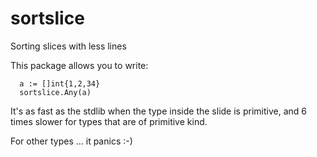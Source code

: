 sortslice
=========

Sorting slices with less lines

This package allows you to write:

```
  a := []int{1,2,34}
  sortslice.Any(a)
```

It's as fast as the stdlib when the type inside the slide is primitive, and 6 times slower for types that are of primitive kind.

For other types ... it panics :-)
